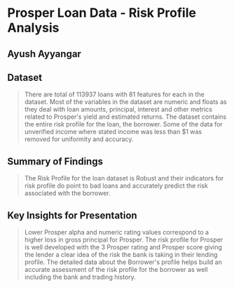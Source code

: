 # Prosper Loan Data - Risk Profile Analysis
## Ayush Ayyangar


## Dataset

> There are  total of 113937 loans with 81 features for each in the dataset.  Most of the variables in the dataset are numeric and floats as they deal with loan amounts, principal, interest and other metrics related to Prosper's yield and estimated returns. The dataset  contains the entire risk profile for the loan, the borrower. Some of the data for unverified income where stated income was less than $1 was removed for uniformity and accuracy.


## Summary of Findings

> The Risk Profile for the loan dataset is Robust and their indicators for risk profile do point to bad loans and accurately predict the risk associated with the borrower.


## Key Insights for Presentation

> Lower Prosper alpha and numeric rating values correspond to a higher loss in gross principal for Prosper. The risk profile for Prosper is well developed with the 3 Prosper rating and Prosper score giving the lender a clear idea of the risk the bank is taking in their lending profile.
> The detailed data about the Borrower's profile helps build an accurate assessment of the risk profile for the borrower as well including the bank and trading history.
